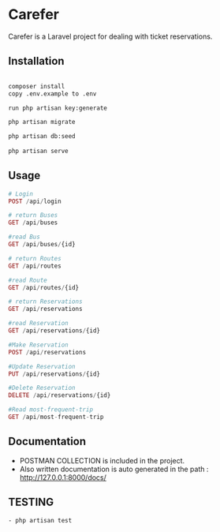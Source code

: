 # Carefer

Carefer is a Laravel project for dealing with ticket reservations.

## Installation


```bash

composer install
copy .env.example to .env

run php artisan key:generate

php artisan migrate

php artisan db:seed
 
php artisan serve

```

## Usage

```php
# Login
POST /api/login

# return Buses
GET /api/buses

#read Bus
GET /api/buses/{id}

# return Routes
GET /api/routes

#read Route
GET /api/routes/{id}

# return Reservations
GET /api/reservations

#read Reservation
GET /api/reservations/{id}

#Make Reservation
POST /api/reservations

#Update Reservation
PUT /api/reservations/{id}

#Delete Reservation
DELETE /api/reservations/{id}

#Read most-frequent-trip
GET /api/most-frequent-trip

```

## Documentation
 - POSTMAN COLLECTION is included in the project.
 - Also written documentation is auto generated in the path : http://127.0.0.1:8000/docs/

## TESTING
    - php artisan test

